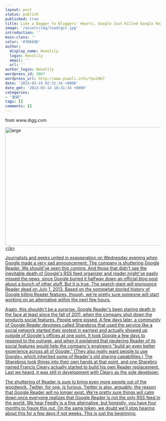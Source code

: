 ```yaml
---
layout: post
status: publish
published: true
title: Like a Dagger to Bloggers' Hearts, Google Just Killed Google Reader谷歌砍了谷歌阅读器！博客们情何以堪？
image: '/assets/img/load/git.jpg'
introduction: ''
main-class: ''
color: '#7D669E'
author:
  display_name: Honolily
  login: Honolily
  email: ''
  url: ''
author_login: Honolily
wordpress_id: 2067
wordpress_url: http://www.yuanli.info/?p=2067
date: '2013-03-15 02:31:34 +0800'
date_gmt: '2013-03-14 18:31:34 +0800'
categories:
- "逸闻"
tags: []
comments: []
---
```

<p>from www.digg.com</p>
<p><a href="http:&#47;&#47;www.yuanli.info&#47;archives&#47;2067.html&#47;large" rel="attachment wp-att-2068"><img src="http:&#47;&#47;www.yuanli.info&#47;wp-content&#47;uploads&#47;2013&#47;03&#47;large.png" alt="large" width="614" height="383" class="aligncenter size-full wp-image-2068" &#47;><&#47;a></p>
<p>Journalists and geeks united in exasperation on Wednesday evening when Google made a very sad announcement: The company is shuttering Google Reader. We should've seen this coming. And those that didn't see the inevitable death of Google's RSS feed organizer and reader might've easily missed the news, since Google buried it halfway down an official blog post about a bunch of other stuff. But it is true. The search giant will pronounce Reader dead on July 1, 2013. Based on the somewhat storied history of Google killing Reader features, though, we're pretty sure someone will start working on an alternative within the next few hours.</p>
<p>Again, this shouldn't be a surprise. Google Reader's been staring death in the face at least since the fall of 2011, when the company shut down the products social features. People were pissed. A few days later, a community of Google Reader devotees called Sharebros that used the service like a social network started their protest in earnest and actually showed up outside of Google's offices at one point. It took Google a few days to respond to the outrage, and when it explained that neutering Reader of its social features would help the company's engineers "build an even better experience across all of Google." (They also really want people to use Google+ which inherited some of Reader's old sharing capabilities.) The Sharebros took things into their own hands at that point, and one Sharebro named Francis Cleary actually started to build his own Reader replacement. Last we heard, it was still in development with Cleary as the sole developer.</p>
<p>The shuttering of Reader is sure to bring even more people out of the woodwork. Twitter, for one, is furious. Twitter is also, arguably, the reason that Google Reader will no longer exist. We're pretty sure things will calm down once everyone realizes that Google Reader is not the only RSS feed in the world. We hear Feedly is a fine alternative, but honestly, you have four months to figure this out. On the same token, we doubt we'll stop hearing about this for a few days if not weeks. This is just the beginning:</p>
